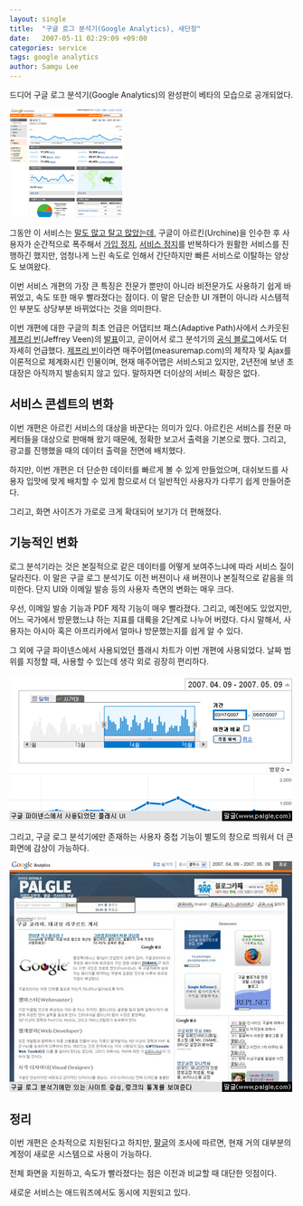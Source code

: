 ```yaml
---
layout: single
title:  "구글 로그 분석기(Google Analytics), 새단장"
date:   2007-05-11 02:29:09 +09:00
categories: service
tags: google analytics
author: Samgu Lee
---
```

드디어 구글 로그 분석기(Google Analytics)의 완성판이 베타의 모습으로 공개되었다.

![구글 분석기](/assets/google-analytics-new-version.gif)

그동안 이 서비스는 [말도 많고 탈고 많았는데](https://palgle.com/2006/01/26/google_analytics_crisis/), 구글이 아르킨(Urchine)을 인수한 후 사용자가 순간적으로 폭주해서 [가입 정지](https://palgle.com/2005/11/24/stop_of_googleanalytics/), [서비스 정지](https://palgle.com/2006/02/06/google_analytics_delay/)를 반복하다가 원활한 서비스를 진행하긴 했지만, 엄청나게 느린 속도로 인해서 간단하지만 빠른 서비스로 이탈하는 양상도 보여왔다.

이번 서비스 개편의 가장 큰 특징은 전문가 뿐만이 아니라 비전문가도 사용하기 쉽게 바뀌었고, 속도 또한 매우 빨라졌다는 점이다. 이 말은 단순한 UI 개편이 아니라 시스템적인 부분도 상당부분 바뀌었다는 것을 의미한다.

이번 개편에 대한 구글의 최초 언급은 어댑티브 패스(Adaptive Path)사에서 스카웃된 [제프리 빈](http://www.veen.com/jeff/archives/000965.html)(Jeffrey Veen)의 [발표](http://googleblog.blogspot.com/2007/05/whole-new-experience-for-google.html)이고, 곧이어서 로그 분석기의 [공식 블로그](http://analytics.blogspot.com/2007/05/new-version-of-google-analytics.html)에서도 더 자세히 언급했다. [제프리 빈](http://channy.creation.net/blog/?p=275)이라면 매주어맵(measuremap.com)의 제작자 및 Ajax를 이론적으로 체계화시킨 인물이며, 현재 매주어맵은 서비스되고 있지만, 2년전에 보낸 초대장은 아직까지 발송되지 않고 있다. 말하자면 더이상의 서비스 확장은 없다.

## 서비스 콘셉트의 변화

이번 개편은 아르킨 서비스의 대상을 바꾼다는 의미가 있다. 아르킨은 서비스를 전문 마케터들을 대상으로 판매해 왔기 때문에, 정확한 보고서 출력을 기본으로 했다. 그리고, 광고를 진행했을 때의 데이터 출력을 전면에 배치했다.

하지만, 이번 개편은 더 단순한 데이터를 빠르게 볼 수 있게 만들었으며, 대쉬보드를 사용자 입맛에 맞게 배치할 수 있게 함으로서 더 일반적인 사용자가 다루기 쉽게 만들어준다.

그리고, 화면 사이즈가 가로로 크게 확대되어 보기가 더 편해졌다.

## 기능적인 변화

로그 분석기라는 것은 본질적으로 같은 데이터를 어떻게 보여주느냐에 따라 서비스 질이 달라진다. 이 말은 구글 로그 분석기도 이전 버젼이나 새 버젼이나 본질적으로 같음을 의미한다. 단지 UI와 이메일 발송 등의 사용자 측면의 변화는 매우 크다.

우선, 이메일 발송 기능과 PDF 제작 기능이 매우 빨라졌다. 그리고, 예전에도 있었지만, 어느 국가에서 방문했느냐 하는 지표를 대륙을 2단계로 나누어 버렸다. 다시 말해서, 사용자는 아시아 혹은 아프리카에서 얼마나 방문했는지를 쉽게 알 수 있다.

그 외에 구글 파이넨스에서 사용되었던 플래시 차트가 이번 개편에 사용되었다. 날짜 범위를 지정할 때, 사용할 수 있는데 생각 외로 굉장히 편리하다.

![구글 파이넨스에서 사용되었던 플래시 UI](/assets/new-analytics-1.gif)

그리고, 구글 로그 분석기에만 존재하는 사용자 중첩 기능이 별도의 창으로 띄워서 더 큰 화면에 감상이 가능하다.

![사이트 중첩](/assets/new-analytics-2.jpg)

## 정리

이번 개편은 순차적으로 지원된다고 하지만, [팔글](https://palgle.com)의 조사에 따르면, 현재 거의 대부분의 계정이 새로운 시스템으로 사용이 가능하다.

전체 화면을 지원하고, 속도가 빨라졌다는 점은 이전과 비교할 때 대단한 잇점이다.

새로운 서비스는 애드워즈에서도 동시에 지원되고 있다.
